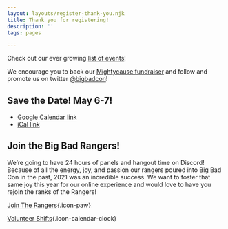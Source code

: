 ```yaml
---
layout: layouts/register-thank-you.njk
title: Thank you for registering!
description: ''
tags: pages

---
```

Check out our ever growing [list of events](/events)!

We encourage you to back our [Mightycause fundraiser](https://www.mightycause.com/story/Bigbadonline2022) and follow and promote us on twitter [@bigbadcon](https://twitter.com/bigbadcon)!

## Save the Date! May 6-7!

<!-- Created via http://icalgen.yc.sg -->

* [Google Calendar link](https://www.google.com/calendar/render?action=TEMPLATE&text=Big%20Bad%20Online%202022&dates=20220507T020000Z/20220508T020000Z&details=Date%20and%20Time%3A%20May%207%2C%202022%202%3A00%20AM%20-%20May%208%2C%202022%202%3A00%20AM%0AVenue%3A%20https%3A%2F%2Fwww.bigbadcon.com%0AJoin%20us%20for%20Big%20Bad%20Online%202022!%20We%20will%20be%20gathering%20on%20Discord%20and%20have%20an%20amazing%2024hrs%20of%20speakers%20including%20game%20designers%20and%20industry%20professionals%20on%20our%20Twitch%20Channel!&location=https%3A%2F%2Fwww.bigbadcon.com&trp=true&sf=true&output=xml#f)
* [iCal link](http://icalgen.yc.sg/?sub=Big+Bad+Online+2022&det=Join+us+for+Big+Bad+Online+2022%21+We+will+be+gathering+on+Discord+and+have+an+amazing+24hrs+of+speakers+including+game+designers+and+industry+professionals+on+our+Twitch+Channel%21&tz=US%2FPacific&allday=false&sd=May+6%2C+2022&st=6%3A00+PM&ed=May+7%2C+2022&et=6%3A00+PM&venue=https%3A%2F%2Fwww.bigbadcon.com&isub=false&idt=true&iv=true&dl=1)

## Join the Big Bad Rangers!

We’re going to have 24 hours of panels and hangout time on Discord! Because of all the energy, joy, and passion our rangers poured into Big Bad Con in the past, 2021 was an incredible success. We want to foster that same joy this year for our online experience and would love to have you rejoin the ranks of the Rangers!

[Join The Rangers](/rangers){.icon-paw}

[Volunteer Shifts](/volunteer-shifts){.icon-calendar-clock}